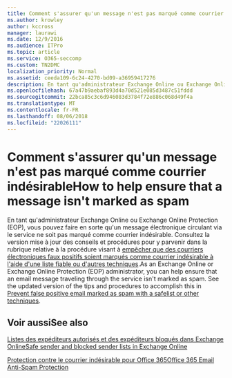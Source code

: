 ```yaml
---
title: Comment s'assurer qu'un message n'est pas marqué comme courrier indésirable
ms.author: krowley
author: kccross
manager: laurawi
ms.date: 12/9/2016
ms.audience: ITPro
ms.topic: article
ms.service: O365-seccomp
ms.custom: TN2DMC
localization_priority: Normal
ms.assetid: ceeda109-6c24-4270-bd09-a36959417276
description: En tant qu'administrateur Exchange Online ou Exchange Online Protection (EOP), vous pouvez faire en sorte qu'un message électronique circulant via le service ne soit pas marqué comme courrier indésirable. Consultez la version mise à jour des conseils et procédures pour y parvenir dans la rubrique relative à la procédure visant à empêcher que des courriers électroniques faux positifs soient marqués comme courrier indésirable à l'aide d'une liste fiable ou d'autres techniques.
ms.openlocfilehash: 67a47b9aebaf893d4a70d521e085d3487c51fddd
ms.sourcegitcommit: 22bca85c3c6d946083d3784f72e886c068d49f4a
ms.translationtype: MT
ms.contentlocale: fr-FR
ms.lasthandoff: 08/06/2018
ms.locfileid: "22026111"
---
```

# <a name="how-to-help-ensure-that-a-message-isnt-marked-as-spam"></a><span data-ttu-id="331d5-104">Comment s'assurer qu'un message n'est pas marqué comme courrier indésirable</span><span class="sxs-lookup"><span data-stu-id="331d5-104">How to help ensure that a message isn't marked as spam</span></span>

<span data-ttu-id="331d5-p102">En tant qu'administrateur Exchange Online ou Exchange Online Protection (EOP), vous pouvez faire en sorte qu'un message électronique circulant via le service ne soit pas marqué comme courrier indésirable. Consultez la version mise à jour des conseils et procédures pour y parvenir dans la rubrique relative à la procédure visant à [empêcher que des courriers électroniques faux positifs soient marqués comme courrier indésirable à l'aide d'une liste fiable ou d'autres techniques](https://go.microsoft.com/fwlink/p/?LinkID=534224).</span><span class="sxs-lookup"><span data-stu-id="331d5-p102">As an Exchange Online or Exchange Online Protection (EOP) administrator, you can help ensure that an email message traveling through the service isn't marked as spam. See the updated version of the tips and procedures to accomplish this in [Prevent false positive email marked as spam with a safelist or other techniques](https://go.microsoft.com/fwlink/p/?LinkID=534224).</span></span> 
  
## <a name="see-also"></a><span data-ttu-id="331d5-107">Voir aussi</span><span class="sxs-lookup"><span data-stu-id="331d5-107">See also</span></span>

[<span data-ttu-id="331d5-108">Listes des expéditeurs autorisés et des expéditeurs bloqués dans Exchange Online</span><span class="sxs-lookup"><span data-stu-id="331d5-108">Safe sender and blocked sender lists in Exchange Online</span></span>](safe-sender-and-blocked-sender-lists-faq.md)

[<span data-ttu-id="331d5-109">Protection contre le courrier indésirable pour Office 365</span><span class="sxs-lookup"><span data-stu-id="331d5-109">Office 365 Email Anti-Spam Protection</span></span>](https://support.office.com/en-US/article/Office-365-Email-Anti-Spam-Protection-6a601501-a6a8-4559-b2e7-56b59c96a586)

